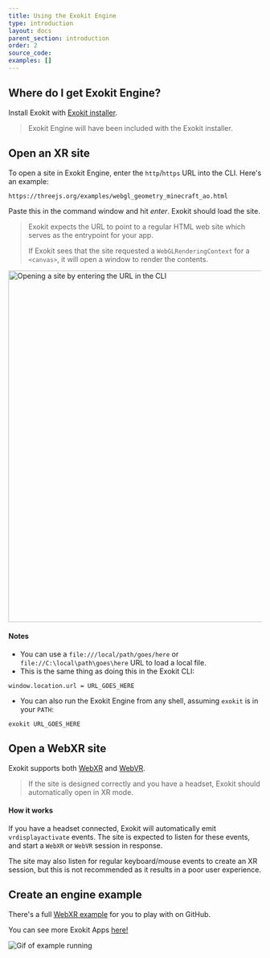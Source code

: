 ```yaml
---
title: Using the Exokit Engine
type: introduction
layout: docs
parent_section: introduction
order: 2
source_code:
examples: []
---
```



## Where do I get Exokit Engine?

Install Exokit with [Exokit installer](installation.md).

> Exokit Engine will have been included with the Exokit installer.

## Open an XR site

To open a site in Exokit Engine, enter the `http`/`https` URL into the CLI. Here's an example:

```
https://threejs.org/examples/webgl_geometry_minecraft_ao.html
```

Paste this in the command window and hit _enter_. Exokit should load the site.

> Exokit expects the URL to point to a regular HTML web site which serves as the entrypoint for your app.
>
> If Exokit sees that the site requested a `WebGLRenderingContext` for a `<canvas>`, it will open a window to render the contents.

 <img src="https://cdn.rawgit.com/exokitxr/webmr-docs/media-upload/website/static/media/exokitmediacopy/runwebglsite.jpg" width=700, height=auto alt="Opening a site by entering the URL in the CLI"/>

#### Notes

- You can use a `file:///local/path/goes/here` or `file://C:\local\path\goes\here` URL to load a local file.
- This is the same thing as doing this in the Exokit CLI:
```
window.location.url = URL_GOES_HERE
```
- You can also run the Exokit Engine from any shell, assuming `exokit` is in your `PATH`:
```
exokit URL_GOES_HERE
```

## Open a WebXR site

Exokit supports both [WebXR](https://immersive-web.github.io/webxr/) and [WebVR](https://immersive-web.github.io/webvr/spec/1.1/).

> If the site is designed correctly and you have a headset, Exokit should automatically open in XR mode.

#### How it works

If you have a headset connected, Exokit will automatically emit `vrdisplayactivate` events. The site is expected to listen for these events, and start a `WebXR` or `WebVR` session in response.

The site may also listen for regular keyboard/mouse events to create an XR session, but this is not recommended as it results in a poor user experience.

## Create an engine example

There's a full [WebXR example](https://github.com/exokitxr/exokit/blob/master/examples/hello_xr.html) for you to play with on GitHub.

You can see more Exokit Apps [here!](https://exokit.org/docs/exokitApps.html)

 <img src="https://cdn.rawgit.com/exokitxr/webmr-docs/media-upload/website/static/media/exokitmediacopy/WebXRExample.jpg" alt="Gif of example running"/>
